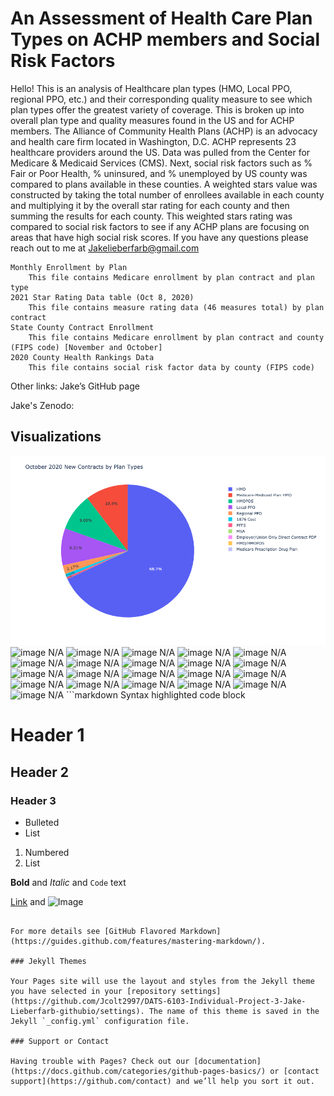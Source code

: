# An Assessment of Health Care Plan Types on ACHP members and Social Risk Factors

Hello! This is an analysis of Healthcare  plan types (HMO, Local PPO, regional PPO, etc.) and their corresponding quality measure to see which plan types offer the greatest variety of coverage. This is broken up into overall plan type and  quality measures found in the US and for ACHP members. The Alliance of Community Health Plans (ACHP) is an advocacy and health care firm located in Washington, D.C. ACHP represents 23 healthcare providers around the US. Data was pulled from the Center for Medicare & Medicaid Services (CMS).  Next, social risk factors such as % Fair or Poor Health, % uninsured, and % unemployed by US county was compared to plans available in these counties. A weighted stars value was constructed by taking the total number of enrollees available in each county and multiplying it by the overall star rating for each county and then summing the results for each county. This weighted stars rating was compared to social risk factors to see if any ACHP plans are focusing on areas that have high social risk scores. If you have any questions please reach out to me at Jakelieberfarb@gmail.com

	Monthly Enrollment by Plan 
		This file contains Medicare enrollment by plan contract and plan type 
	2021 Star Rating Data table (Oct 8, 2020)
		This file contains measure rating data (46 measures total) by plan contract
	State County Contract Enrollment
		This file contains Medicare enrollment by plan contract and county (FIPS code) [November and October]
	2020 County Health Rankings Data
		This file contains social risk factor data by county (FIPS code) 

Other links:
Jake’s GitHub page

Jake's Zenodo: 

## Visualizations

<img src="1_October 2020 New Contracts by Plan Types.png" alt="image N/A" class="inline"/>

<img src=".png" alt="image N/A" class="inline"/>

<img src=".png" alt="image N/A" class="inline"/>

<img src=".png" alt="image N/A" class="inline"/>

<img src=".png" alt="image N/A" class="inline"/>

<img src=".png" alt="image N/A" class="inline"/>

<img src=".png" alt="image N/A" class="inline"/>

<img src=".png" alt="image N/A" class="inline"/>

<img src=".png" alt="image N/A" class="inline"/>

<img src=".png" alt="image N/A" class="inline"/>

<img src=".png" alt="image N/A" class="inline"/>

<img src=".png" alt="image N/A" class="inline"/>

<img src=".png" alt="image N/A" class="inline"/>

<img src=".png" alt="image N/A" class="inline"/>

<img src=".png" alt="image N/A" class="inline"/>

<img src=".png" alt="image N/A" class="inline"/>

<img src=".png" alt="image N/A" class="inline"/>

<img src=".png" alt="image N/A" class="inline"/>

<img src=".png" alt="image N/A" class="inline"/>

<img src=".png" alt="image N/A" class="inline"/>

<img src=".png" alt="image N/A" class="inline"/>

<img src=".png" alt="image N/A" class="inline"/>
```markdown
Syntax highlighted code block

# Header 1
## Header 2
### Header 3

- Bulleted
- List

1. Numbered
2. List

**Bold** and _Italic_ and `Code` text

[Link](url) and ![Image](src)
```

For more details see [GitHub Flavored Markdown](https://guides.github.com/features/mastering-markdown/).

### Jekyll Themes

Your Pages site will use the layout and styles from the Jekyll theme you have selected in your [repository settings](https://github.com/Jcolt2997/DATS-6103-Individual-Project-3-Jake-Lieberfarb-githubio/settings). The name of this theme is saved in the Jekyll `_config.yml` configuration file.

### Support or Contact

Having trouble with Pages? Check out our [documentation](https://docs.github.com/categories/github-pages-basics/) or [contact support](https://github.com/contact) and we’ll help you sort it out.
